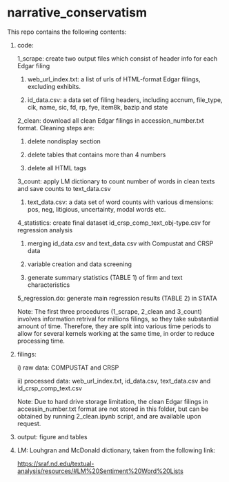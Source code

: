 # narrative_conservatism
This repo contains the following contents:
  1. code:
  
		1_scrape: create two output files which consist of header info for each Edgar filing 
		
		1) web_url_index.txt: a list of urls of HTML-format Edgar filings, excluding exhibits.
      
		2) id_data.csv: a data set of filing headers, including accnum, file_type, cik, name, sic, fd, rp, fye, item8k, bazip and state
		
		2_clean: download all clean Edgar filings in accession_number.txt format. Cleaning steps are:
		
		1) delete nondisplay section
			
      2) delete tables that contains more than 4 numbers
			
      3) delete all HTML tags
      
		3_count: apply LM dictionary to count number of words in clean texts and save counts to text_data.csv
         
		1) text_data.csv: a data set of word counts with various dimensions: pos, neg, litigious, uncertainty, modal words etc.      
      
		4_statistics: create final dataset id_crsp_comp_text_obj-type.csv for regression analysis
		
		1) merging id_data.csv and text_data.csv with Compustat and CRSP data
		
		2) variable creation and data screening
		
		3) generate summary statistics (TABLE 1) of firm and text characteristics
		
		5_regression.do: generate main regression results (TABLE 2) in STATA
    
		Note: The first three procedures (1_scrape, 2_clean and 3_count) involves information retrival for millions filings, so they take substantial amount of time. Therefore, they are split into various time periods to allow for several kernels working at the same time, in order to reduce processing time.
  
  2. filings:
	
		i) raw data: COMPUSTAT and CRSP
      
		ii) processed data: web_url_index.txt, id_data.csv, text_data.csv and id_crsp_comp_text.csv
    
		Note: Due to hard drive storage limitation, the clean Edgar filings in accessin_number.txt format are not stored in this folder, but can be obtained by running 2_clean.ipynb script, and are available upon request.
    
  3. output: figure and tables
  
  4. LM: Louhgran and McDonald dictionary, taken from the following link:
  
  		https://sraf.nd.edu/textual-analysis/resources/#LM%20Sentiment%20Word%20Lists
